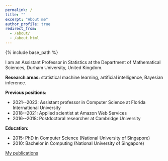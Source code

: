 ```yaml
---
permalink: /
title: ""
excerpt: "About me"
author_profile: true
redirect_from: 
  - /about/
  - /about.html
---
```


{% include base_path %}

I am an Assistant Professor in Statistics at the Department of Mathematical Sciences, Durham University, United Kingdom. 

**Research areas:** statistical machine learning, artificial intelligence, Bayesian inference. 

**Previous positions:** 
- 2021--2023: Assistant professor in Computer Science at Florida International University
- 2018--2021: Applied scientist at Amazon Web Services
- 2016--2018: Postdoctoral researcher at Cambridge University

**Education:**
- 2015: PhD in Computer Science (National University of Singapore)
- 2010: Bachelor in Computing (National University of Singapore)

[My publications](https://nvcuong.github.io/publications/)
